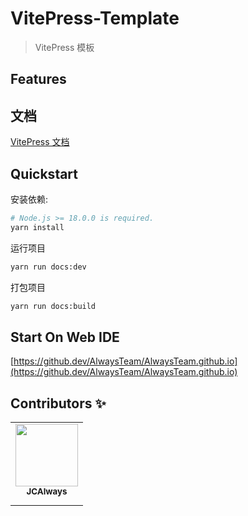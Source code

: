 # VitePress-Template

> VitePress 模板

## Features

## 文档

[VitePress 文档](https://vitepress.vuejs.org/)

## Quickstart

安装依赖:

```bash
# Node.js >= 18.0.0 is required.
yarn install
```

运行项目

```bash
yarn run docs:dev
```

打包项目

```bash
yarn run docs:build
```

## Start On Web IDE

[https://github.dev/AlwaysTeam/AlwaysTeam.github.io](https://github.dev/AlwaysTeam/AlwaysTeam.github.io)

## Contributors ✨

<table>
  <tr>
    <td align="center"><a href="https://www.zhangsifan.com"><img src="https://avatars.githubusercontent.com/u/40380551?s=100" width="100px;" alt=""/><br /><sub><b>JCAlways</b></sub></a><br /><a href="https://github.com/JCAlways" title="github"><img src="https://github.githubassets.com/images/icons/emoji/octocat.png" width="10px;" alt=""/></a></td>
  </tr>
</table>

